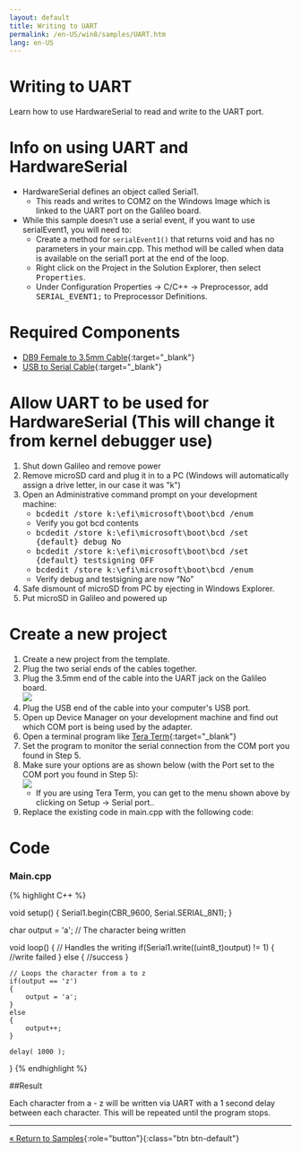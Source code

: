 ```yaml
---
layout: default
title: Writing to UART
permalink: /en-US/win8/samples/UART.htm
lang: en-US
---
```


# Writing to UART
Learn how to use HardwareSerial to read and write to the UART port.

# Info on using UART and HardwareSerial

* HardwareSerial defines an object called Serial1.
    * This reads and writes to COM2 on the Windows Image which is linked to the UART port on the Galileo board.<br/>
* While this sample doesn't use a serial event, if you want to use serialEvent1, you will need to:
    * Create a method for <code>serialEvent1()</code> that returns void and has no parameters in your main.cpp. This method will be called when data is available on the serial1 port at the end of the loop.
    * Right click on the Project in the Solution Explorer, then select <kbd>Properties</kbd>.
    * Under Configuration Properties -> C/C++ -> Preprocessor, add <kbd>SERIAL_EVENT1;</kbd> to Preprocessor Definitions.

# Required Components
* [DB9 Female to 3.5mm Cable](http://www.amazon.com/SF-Cable-Female-Serial-Cable-6/dp/B004T9BBJC/ref=sr_1_1?ie=UTF8&qid=1407960957&sr=8-1&keywords=audio+to+serial+cable){:target="_blank"}
* [USB to Serial Cable](http://www.amazon.com/TRENDnet-RS-232-Serial-Converter-TU-S9/dp/B0007T27H8/ref=sr_1_1?ie=UTF8&qid=1407961117&sr=8-1&keywords=serial+to+usb){:target="_blank"}

# Allow UART to be used for HardwareSerial (This will change it from kernel debugger use)

1. Shut down Galileo and remove power
1. Remove microSD card and plug it in to a PC (Windows will automatically assign a drive letter, in our case it was "k")
1. Open an Administrative command prompt on your development machine:
	* <kbd>bcdedit /store k:\efi\microsoft\boot\bcd /enum</kbd>
	* Verify you got bcd contents
	* <kbd>bcdedit /store k:\efi\microsoft\boot\bcd /set {default} debug No</kbd>
	* <kbd>bcdedit /store k:\efi\microsoft\boot\bcd /set {default} testsigning OFF</kbd>
	* <kbd>bcdedit /store k:\efi\microsoft\boot\bcd /enum</kbd>
	* Verify debug and testsigning are now “No”
1. Safe dismount of microSD from PC by ejecting in Windows Explorer.
1. Put microSD in Galileo and powered up

# Create a new project

1. Create a new project from the template.
1. Plug the two serial ends of the cables together.
1. Plug the 3.5mm end of the cable into the UART jack on the Galileo board.<br/>
![]({{site.baseurl}}/images/uart.png)
1. Plug the USB end of the cable into your computer's USB port.
1. Open up Device Manager on your development machine and find out which COM port is being used by the adapter.
1. Open a terminal program like [Tera Term](http://download.cnet.com/Tera-Term/3000-20432_4-75766675.html){:target="_blank"}
1. Set the program to monitor the serial connection from the COM port you found in Step 5.
1. Make sure your options are as shown below (with the Port set to the COM port you found in Step 5):<br/>
    ![]({{site.baseurl}}/images/TeraTermSerialConfig.png)<br/>
    * If you are using Tera Term, you can get to the menu shown above by clicking on Setup -> Serial port..
1. Replace the existing code in main.cpp with the following code:

# Code

### Main.cpp
{% highlight C++ %}

void setup()
{
    Serial1.begin(CBR_9600, Serial.SERIAL_8N1);
}

char output = 'a';  // The character being written

void loop()
{
    // Handles the writing
    if(Serial1.write((uint8_t)output) != 1)
    {
        //write failed
    }
    else
    {
        //success
    }

    // Loops the character from a to z
    if(output == 'z')
    {
        output = 'a';
    }
    else
    {
        output++;
    }

    delay( 1000 );
}
{% endhighlight %}

##Result

Each character from a - z will be written via UART with a 1 second delay between each character. This will be repeated until the program stops.

---

[&laquo; Return to Samples](SampleApps.htm){:role="button"}{:class="btn btn-default"}
